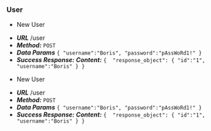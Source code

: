 ### User
- New User
* ***URL***
  /user
* ***Method:***
  `POST`
* ***Data Params***
   `{
      "username":"Boris",
      "password":"pAssWoRd1!"
    }`
* ***Success Response:***
    ***Content:*** 
    `{ 
       "response_object": {
          "id":"1",
          "username":"Boris"
       }
     }`
     
- New User
* ***URL***
  /user
* ***Method:***
  `POST`
* ***Data Params***
   `{
      "username":"Boris",
      "password":"pAssWoRd1!"
    }`
* ***Success Response:***
    ***Content:*** 
    `{ 
       "response_object": {
          "id":"1",
          "username":"Boris"
       }
     }`

